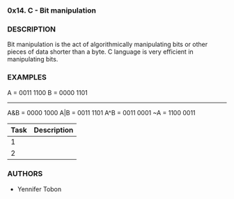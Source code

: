 ### 0x14. C - Bit manipulation

### DESCRIPTION

Bit manipulation is the act of algorithmically manipulating bits or other pieces of data shorter than a byte. 
C language is very efficient in manipulating bits.

### EXAMPLES

A = 0011 1100
B = 0000 1101

-----------------

A&B = 0000 1000
A|B = 0011 1101
A^B = 0011 0001
~A  = 1100 0011


Task | Description 
------------ | -------------
1 |
2 | 

### AUTHORS
 - Yennifer Tobon
